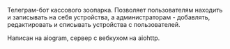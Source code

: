 Телеграм-бот кассового зоопарка. Позволяет пользователям находить и записывать на себя устройства, а администраторам - добавлять, редактировать и списывать устройства с пользователей.

Написан на aiogram, сервер с вебкухом на aiohttp.